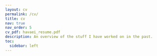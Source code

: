 ```yaml
---
layout: cv
permalink: /cv/
title: cv
nav: true
nav_order: 5
cv_pdf: havaei_resume.pdf
description: An overview of the stuff I have worked on in the past. 
toc:
  sidebar: left
---
```

